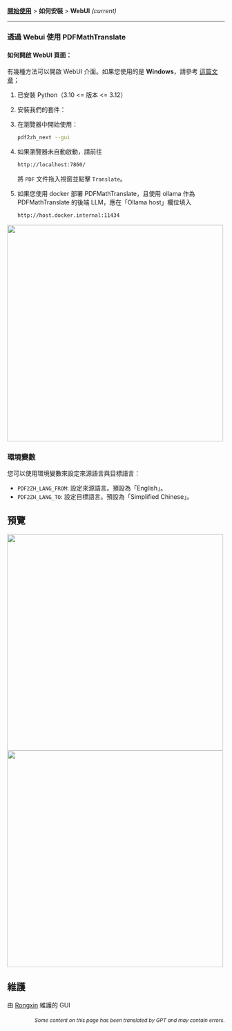 [**開始使用**](./getting-started.md) > **如何安裝** > **WebUI** _(current)_

---

### 透過 Webui 使用 PDFMathTranslate

#### 如何開啟 WebUI 頁面：

有幾種方法可以開啟 WebUI 介面。如果您使用的是 **Windows**，請參考 [這篇文章](./INSTALLATION_winexe.md)；

1. 已安裝 Python（3.10 <= 版本 <= 3.12）

2. 安裝我們的套件：

3. 在瀏覽器中開始使用：

    ```bash
    pdf2zh_next --gui
    ```

4. 如果瀏覽器未自動啟動，請前往

    ```bash
    http://localhost:7860/
    ```

    將 `PDF` 文件拖入視窗並點擊 `Translate`。

5. 如果您使用 docker 部署 PDFMathTranslate，且使用 ollama 作為 PDFMathTranslate 的後端 LLM，應在「Ollama host」欄位填入

   ```bash
   http://host.docker.internal:11434
   ```

<!-- <img src="./../../images/gui.gif" width="500"/> -->
<img src='./../../images/gui.gif' width="500"/>

### 環境變數

您可以使用環境變數來設定來源語言與目標語言：

- `PDF2ZH_LANG_FROM`: 設定來源語言。預設為「English」。
- `PDF2ZH_LANG_TO`: 設定目標語言。預設為「Simplified Chinese」。

## 預覽

<img src="./../../images/before.png" width="500"/>
<img src="./../../images/after.png" width="500"/>

## 維護

由 [Rongxin](https://github.com/reycn) 維護的 GUI

<div align="right"> 
<h6><small>Some content on this page has been translated by GPT and may contain errors.</small></h6>